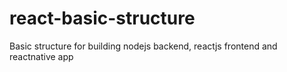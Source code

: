 # react-basic-structure
Basic structure for building nodejs backend, reactjs frontend and reactnative app
